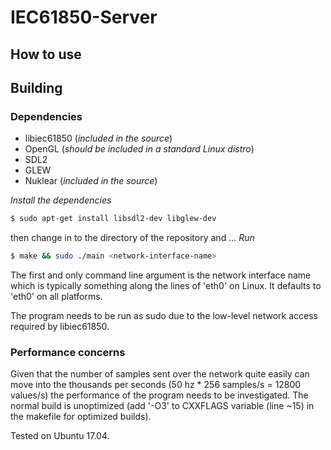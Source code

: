 # IEC61850-Server

## How to use


## Building
### Dependencies
- libiec61850 (_included in the source_)
- OpenGL (_should be included in a standard Linux distro_)
- SDL2
- GLEW
- Nuklear (_included in the source_)

*Install the dependencies*
```bash  
$ sudo apt-get install libsdl2-dev libglew-dev
```
then change in to the directory of the repository and ...
*Run*
```bash  
$ make && sudo ./main <network-interface-name>
```
The first and only command line argument is the network interface name which
is typically something along the lines of 'eth0' on Linux. It defaults to 'eth0'
on all platforms.

The program needs to be run as sudo due to the low-level network access required
by libiec61850.

### Performance concerns
Given that the number of samples sent over the network quite easily can move into the thousands per seconds (50 hz * 256 samples/s = 12800 values/s) the performance of the program needs to be investigated. The normal build is unoptimized (add '-O3' to CXXFLAGS variable (line ~15) in the makefile for optimized builds).

Tested on Ubuntu 17.04.
